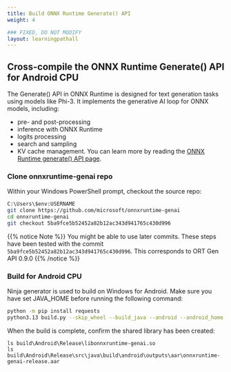 ```yaml
---
title: Build ONNX Runtime Generate() API
weight: 4

### FIXED, DO NOT MODIFY
layout: learningpathall
---
```


## Cross-compile the ONNX Runtime Generate() API for Android CPU

The Generate() API in ONNX Runtime is designed for text generation tasks using models like Phi-3. It implements the generative AI loop for ONNX models, including:
- pre- and post-processing
- inference with ONNX Runtime
- logits processing
- search and sampling
- KV cache management. 
You can learn more by reading the [ONNX Runtime generate() API page](https://onnxruntime.ai/docs/genai/).


### Clone onnxruntime-genai repo
Within your Windows PowerShell prompt, checkout the source repo:

```bash
C:\Users\$env:USERNAME
git clone https://github.com/microsoft/onnxruntime-genai
cd onnxruntime-genai
git checkout 5ba9fce5b52452a82b12ac343d941765c430d996
```

{{% notice Note %}}
You might be able to use later commits. These steps have been tested with the commit `5ba9fce5b52452a82b12ac343d941765c430d996`. This corresponds to ORT Gen API 0.9.0
{{% /notice %}}

### Build for Android CPU

Ninja generator is used to build on Windows for Android. Make sure you have set JAVA_HOME before running the following command:

```bash
python -m pip install requests 
python3.13 build.py --skip_wheel --build_java --android --android_home C:\Users\$env:USERNAME\AppData\Local\Android\Sdk --android_ndk_path C:\Users\$env:USERNAME\AppData\Local\Android\Sdk\ndk\27.3.13750724 --android_abi arm64-v8a --config Release
```

When the build is complete, confirm the shared library has been created:

```output
ls build\Android\Release\libonnxruntime-genai.so
ls build\Android\Release\src\java\build\android\outputs\aar\onnxruntime-genai-release.aar
```
